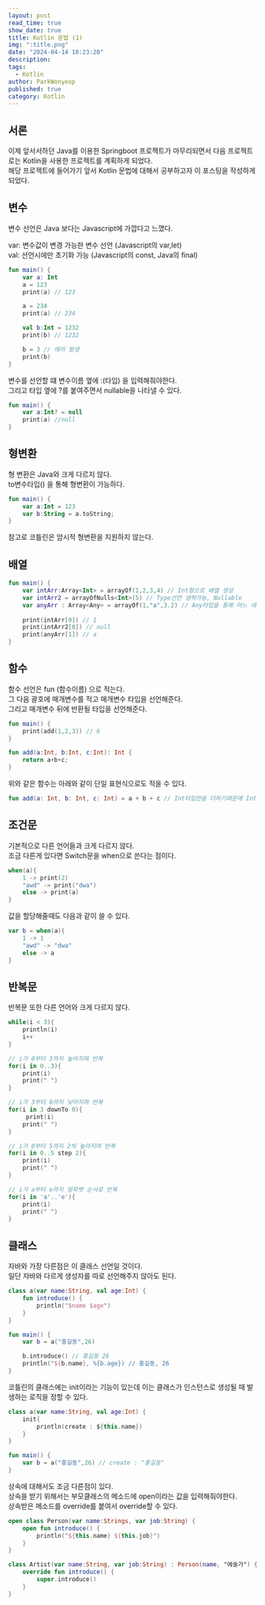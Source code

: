 ```yaml
---
layout: post
read_time: true
show_date: true
title: Kotlin 문법 (1)
img: ":title.png"
date: "2024-04-14 18:23:20"
description: 
tags:
  - Kotlin
author: ParkWonyeop
published: true
category: Kotlin
---
```

## 서론

이제 앞서서하던 Java를 이용한 Springboot 프로젝트가 마무리되면서 다음 프로젝트로는 Kotlin을 사용한 프로젝트를 계획하게 되었다.  
해당 프로젝트에 들어가기 앞서 Kotlin 문법에 대해서 공부하고자 이 포스팅을 작성하게 되었다.  

## 변수

변수 선언은 Java 보다는 Javascript에 가깝다고 느꼈다.  

var: 변수값이 변경 가능한 변수 선언 (Javascript의 var,let)  
val: 선언시에만 초기화 가능 (Javascript의 const, Java의 final)  

```Kotlin
fun main() {
    var a: Int
    a = 123
    print(a) // 123

    a = 234
    print(a) // 234

    val b:Int = 1232
    print(b) // 1232

    b = 3 // 에러 발생
    print(b)
}
```  

변수를 선언할 떄 변수이름 옆에 :(타입) 을 입력해줘야한다.  
그리고 타입 옆에 ?를 붙여주면서 nullable을 나타낼 수 있다.   

```Kotlin
fun main() {
    var a:Int? = null
    print(a) //null
}
```  

## 형변환

형 변환은 Java와 크게 다르지 않다.  
to변수타입() 을 통해 형변환이 가능하다.  

```Kotlin
fun main() {
    var a:Int = 123
    var b:String = a.toString;
}
```  

참고로 코틀린은 암시적 형변환을 지원하지 않는다.  

## 배열

```Kotlin
fun main() {
    var intArr:Array<Int> = arrayOf(1,2,3,4) // Int형으로 배열 생성
    var intArr2 = arrayOfNulls<Int>(5) // Type선언 생략가능, Nullable
    var anyArr : Array<Any> = arrayOf(1,"a",3.2) // Any타입을 통해 어느 데이터든 들어갈 수 있음
    
    print(intArr[0]) // 1
    print(intArr2[0]) // null
    print(anyArr[1]) // a
}
```  

## 함수

함수 선언은 fun (함수이름) 으로 적는다.  
그 다음 괄호에 매개변수를 적고 매개변수 타입을 선언해준다.  
그리고 매개변수 뒤에 반환될 타입을 선언해준다.  

```Kotlin
fun main() {
    print(add(1,2,3)) // 6
}

fun add(a:Int, b:Int, c:Int): Int {
    return a+b+c;
}
```  

위와 같은 함수는 아래와 같이 단일 표현식으로도 적을 수 있다.  

```Kotlin
fun add(a: Int, b: Int, c: Int) = a + b + c // Int타입만을 더하기때문에 Int타입으로 추론가능
```  

## 조건문

기본적으로 다른 언어들과 크게 다르지 않다.  
조금 다른게 있다면 Switch문을 when으로 쓴다는 점이다.  

```kotlin
when(a){
    1 -> print(2)
    "awd" -> print("dwa")
    else -> print(a)
}
```  

값을 할당해줄때도 다음과 같이 쓸 수 있다.  

```kotlin
var b = when(a){
    1 -> 1
    "awd" -> "dwa"
    else -> a
}
```  

## 반복문

반복문 또한 다른 언어와 크게 다르지 않다.  

```Kotlin
while(i < 3){
    println(i)
    i++
}

// i가 0부터 3까지 높아지며 반복
for(i in 0..3){
    print(i)
    print(" ")
}

// i가 3부터 0까지 낮아지며 반복
for(i in 3 downTo 0){
     print(i)
    print(" ")
}

// i가 0부터 5까지 2씩 높아지며 반복
for(i in 0..5 step 2){
    print(i)
    print(" ")
}

// i가 a부터 e까지 알파벳 순서로 반복
for(i in 'a'..'e'){
    print(i)
    print(" ")
}
```

## 클래스

자바와 가장 다른점은 이 클래스 선언일 것이다.  
일단 자바와 다르게 생성자를 따로 선언해주지 않아도 된다.  

```Kotlin
class a(var name:String, val age:Int) {
    fun introduce() {
        println("$name $age")
    }
}

fun main() {
    var b = a("홍길동",26)

    b.introduce() // 홍길동 26
    println("${b.name}, %{b.age}) // 홍길동, 26
}
```

코틀린의 클래스에는 init이라는 기능이 있는데 이는 클래스가 인스턴스로 생성될 때 발생하는 로직을 정할 수 있다.  

```Kotlin
class a(var name:String, val age:Int) {
    init{
        println(create : ${this.name})
    }
}

fun main() {
    var b = a("홍길동",26) // create : "홍길동"
}
```

상속에 대해서도 조금 다른점이 있다.  
상속을 받기 위해서는 부모클래스의 메소드에 open이라는 값을 입력해줘야한다.  
상속받은 메소드를 override를 붙여서 override할 수 있다.  

```Kotlin
open class Person(var name:Strings, var job:String) {
    open fun introduce() {
        println("${this.name} ${this.job}")
    }
}

class Artist(var name:String, var job:String) : Person(name, "예술가") {
    override fun introduce() {
        super.introduce()
    }
}
```

